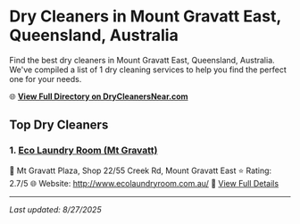 # Dry Cleaners in Mount Gravatt East, Queensland, Australia

Find the best dry cleaners in Mount Gravatt East, Queensland, Australia. We've compiled a list of 1 dry cleaning services to help you find the perfect one for your needs.

🌐 **[View Full Directory on DryCleanersNear.com](https://drycleanersnear.com/city/Australia/Queensland/Mount%20Gravatt%20East)**

## Top Dry Cleaners

### 1. [Eco Laundry Room (Mt Gravatt)](https://drycleanersnear.com/dryCleaner/68aa73c839cc7c0899005e3f/eco-laundry-room-mt-gravatt)
📍 Mt Gravatt Plaza, Shop 22/55 Creek Rd, Mount Gravatt East
⭐ Rating: 2.7/5
🌐 Website: http://www.ecolaundryroom.com.au/
🔗 [View Full Details](https://drycleanersnear.com/dryCleaner/68aa73c839cc7c0899005e3f/eco-laundry-room-mt-gravatt)


---

*Last updated: 8/27/2025*
